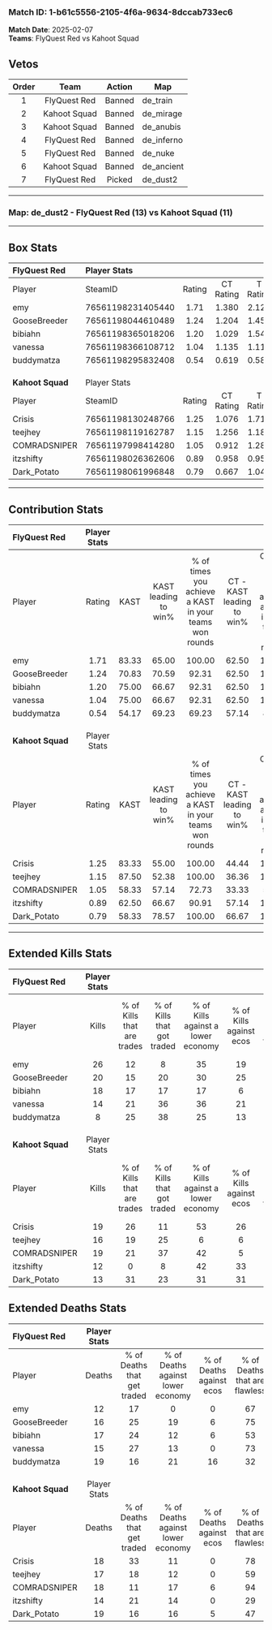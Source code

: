 ### Match ID: 1-b61c5556-2105-4f6a-9634-8dccab733ec6  
**Match Date**: 2025-02-07  
**Teams**: FlyQuest Red vs Kahoot Squad  

## Vetos  

| Order | Team | Action | Map |
| :---: | :--: | :----: | --- |
| 1 | FlyQuest Red | Banned | de_train |
| 2 | Kahoot Squad | Banned | de_mirage |
| 3 | Kahoot Squad | Banned | de_anubis |
| 4 | FlyQuest Red | Banned | de_inferno |
| 5 | FlyQuest Red | Banned | de_nuke |
| 6 | Kahoot Squad | Banned | de_ancient |
| 7 | FlyQuest Red | Picked | de_dust2 |

---  

### **Map**: de_dust2 - FlyQuest Red (13) vs Kahoot Squad (11)  
---  

## Box Stats  

| **FlyQuest Red** | Player Stats      |        |           |          |       |       |       |         |        |      |     |
| :- | :- | :-: | :-: | :-: | :-: | :-: | :-: | :-: | :-: | :-: | :-: |
| Player           | SteamID           | Rating | CT Rating | T Rating | KAST  |  ADR  | Kills | Assists | Deaths | K/D  | HS% |
| emy              | 76561198231405440 |  1.71  |   1.380   |  2.121   | 83.33 | 101.5 |  26   |   10    |   12   | 2.17 | 46  |
| GooseBreeder     | 76561198044610489 |  1.24  |   1.204   |  1.454   | 70.83 | 86.2  |  20   |    5    |   16   | 1.25 | 45  |
| bibiahn          | 76561198365018206 |  1.20  |   1.029   |  1.545   | 75.00 | 88.8  |  18   |    8    |   17   | 1.06 | 38  |
| vanessa          | 76561198366108712 |  1.04  |   1.135   |  1.117   | 75.00 | 73.8  |  14   |    5    |   15   | 0.93 | 35  |
| buddymatza       | 76561198295832408 |  0.54  |   0.619   |  0.585   | 54.17 | 57.3  |   8   |    7    |   19   | 0.42 | 25  |
|                  |                   |        |           |          |       |       |       |         |        |      |     |
|                  |                   |        |           |          |       |       |       |         |        |      |     |
|                  |                   |        |           |          |       |       |       |         |        |      |     |
| **Kahoot Squad** | Player Stats      |        |           |          |       |       |       |         |        |      |     |
| Player           | SteamID           | Rating | CT Rating | T Rating | KAST  |  ADR  | Kills | Assists | Deaths | K/D  | HS% |
| Crisis           | 76561198130248766 |  1.25  |   1.076   |  1.711   | 83.33 | 79.7  |  19   |   10    |   18   | 1.06 | 52  |
| teejhey          | 76561198119162787 |  1.15  |   1.256   |  1.186   | 87.50 | 71.7  |  16   |    6    |   17   | 0.94 | 43  |
| COMRADSNIPER     | 76561197998414280 |  1.05  |   0.912   |  1.280   | 58.33 | 83.0  |  19   |    3    |   18   | 1.06 | 36  |
| itzshifty        | 76561198026362606 |  0.89  |   0.958   |  0.952   | 62.50 | 71.5  |  12   |    5    |   14   | 0.86 | 25  |
| Dark_Potato      | 76561198061996848 |  0.79  |   0.667   |  1.043   | 58.33 | 69.2  |  13   |    8    |   19   | 0.68 | 53  |
---  

## Contribution Stats  

| **FlyQuest Red** | Player Stats |       |                      |                                                        |                           |                                                             |                          |                                                            |
| :- | :-: | :-: | :-: | :-: | :-: | :-: | :-: | :-: |
| Player           |    Rating    | KAST  | KAST leading to win% | % of times you achieve a KAST in your teams won rounds | CT - KAST leading to win% | CT - % of times you achieve a KAST in your teams won rounds | T - KAST leading to win% | T - % of times you achieve a KAST in your teams won rounds |
| emy              |     1.71     | 83.33 |        65.00         |                         100.00                         |           62.50           |                           100.00                            |          66.67           |                           100.00                           |
| GooseBreeder     |     1.24     | 70.83 |        70.59         |                         92.31                          |           62.50           |                           100.00                            |          77.78           |                           87.50                            |
| bibiahn          |     1.20     | 75.00 |        66.67         |                         92.31                          |           62.50           |                           100.00                            |          70.00           |                           87.50                            |
| vanessa          |     1.04     | 75.00 |        66.67         |                         92.31                          |           62.50           |                           100.00                            |          70.00           |                           87.50                            |
| buddymatza       |     0.54     | 54.17 |        69.23         |                         69.23                          |           57.14           |                            80.00                            |          83.33           |                           62.50                            |
|                  |              |       |                      |                                                        |                           |                                                             |                          |                                                            |
|                  |              |       |                      |                                                        |                           |                                                             |                          |                                                            |
|                  |              |       |                      |                                                        |                           |                                                             |                          |                                                            |
| **Kahoot Squad** | Player Stats |       |                      |                                                        |                           |                                                             |                          |                                                            |
| Player           |    Rating    | KAST  | KAST leading to win% | % of times you achieve a KAST in your teams won rounds | CT - KAST leading to win% | CT - % of times you achieve a KAST in your teams won rounds | T - KAST leading to win% | T - % of times you achieve a KAST in your teams won rounds |
| Crisis           |     1.25     | 83.33 |        55.00         |                         100.00                         |           44.44           |                           100.00                            |          63.64           |                           100.00                           |
| teejhey          |     1.15     | 87.50 |        52.38         |                         100.00                         |           36.36           |                           100.00                            |          70.00           |                           100.00                           |
| COMRADSNIPER     |     1.05     | 58.33 |        57.14         |                         72.73                          |           33.33           |                            50.00                            |          75.00           |                           85.71                            |
| itzshifty        |     0.89     | 62.50 |        66.67         |                         90.91                          |           57.14           |                           100.00                            |          75.00           |                           85.71                            |
| Dark_Potato      |     0.79     | 58.33 |        78.57         |                         100.00                         |           66.67           |                           100.00                            |          87.50           |                           100.00                           |
---  

## Extended Kills Stats  

| **FlyQuest Red** | Player Stats |                            |                            |                                    |                         |                              |                                 |                                       |                    |           |
| :- | :-: | :-: | :-: | :-: | :-: | :-: | :-: | :-: | :-: | :-: |
| Player           |    Kills     | % of Kills that are trades | % of Kills that got traded | % of Kills against a lower economy | % of Kills against ecos | % of Kills that are flawless | % of Kills that are close duels | % of Kills that are assisted by flash | Pistol Round Kills | AWP Kills |
| emy              |      26      |             12             |             8              |                 35                 |           19            |              77              |                4                |                   4                   |         11         |     5     |
| GooseBreeder     |      20      |             15             |             20             |                 30                 |           25            |              60              |                0                |                   0                   |         0          |     3     |
| bibiahn          |      18      |             17             |             17             |                 17                 |            6            |              67              |               11                |                   0                   |         0          |     2     |
| vanessa          |      14      |             21             |             36             |                 36                 |           21            |              43              |                0                |                  21                   |         0          |     0     |
| buddymatza       |      8       |             25             |             38             |                 25                 |           13            |              50              |               13                |                  25                   |         0          |     0     |
|                  |              |                            |                            |                                    |                         |                              |                                 |                                       |                    |           |
|                  |              |                            |                            |                                    |                         |                              |                                 |                                       |                    |           |
|                  |              |                            |                            |                                    |                         |                              |                                 |                                       |                    |           |
| **Kahoot Squad** | Player Stats |                            |                            |                                    |                         |                              |                                 |                                       |                    |           |
| Player           |    Kills     | % of Kills that are trades | % of Kills that got traded | % of Kills against a lower economy | % of Kills against ecos | % of Kills that are flawless | % of Kills that are close duels | % of Kills that are assisted by flash | Pistol Round Kills | AWP Kills |
| Crisis           |      19      |             26             |             11             |                 53                 |           26            |              63              |                5                |                   5                   |         0          |     1     |
| teejhey          |      16      |             19             |             25             |                 6                  |            6            |              69              |               13                |                   0                   |         0          |     1     |
| COMRADSNIPER     |      19      |             21             |             37             |                 42                 |            5            |              53              |               16                |                   5                   |         4          |     1     |
| itzshifty        |      12      |             0              |             8              |                 42                 |           33            |              42              |               17                |                   8                   |         0          |     0     |
| Dark_Potato      |      13      |             31             |             23             |                 31                 |           31            |              62              |                8                |                   8                   |         0          |     0     |
## Extended Deaths Stats  

| **FlyQuest Red** | Player Stats |                             |                                   |                          |                               |                            |                           |               |
| :- | :-: | :-: | :-: | :-: | :-: | :-: | :-: | :-: |
| Player           |    Deaths    | % of Deaths that get traded | % of Deaths against lower economy | % of Deaths against ecos | % of Deaths that are flawless | % of Deaths that are close | % of Deaths while blinded | Deaths to AWP |
| emy              |      12      |             17              |                 0                 |            0             |              67               |             8              |             0             |       1       |
| GooseBreeder     |      16      |             25              |                19                 |            6             |              75               |             6              |             0             |       1       |
| bibiahn          |      17      |             24              |                12                 |            6             |              53               |             12             |            12             |       1       |
| vanessa          |      15      |             27              |                13                 |            0             |              73               |             7              |             0             |       1       |
| buddymatza       |      19      |             16              |                21                 |            16            |              32               |             21             |            11             |       0       |
|                  |              |                             |                                   |                          |                               |                            |                           |               |
|                  |              |                             |                                   |                          |                               |                            |                           |               |
|                  |              |                             |                                   |                          |                               |                            |                           |               |
| **Kahoot Squad** | Player Stats |                             |                                   |                          |                               |                            |                           |               |
| Player           |    Deaths    | % of Deaths that get traded | % of Deaths against lower economy | % of Deaths against ecos | % of Deaths that are flawless | % of Deaths that are close | % of Deaths while blinded | Deaths to AWP |
| Crisis           |      18      |             33              |                11                 |            0             |              78               |             0              |             6             |       2       |
| teejhey          |      17      |             18              |                12                 |            0             |              59               |             6              |             6             |       2       |
| COMRADSNIPER     |      18      |             11              |                17                 |            6             |              94               |             6              |             6             |       5       |
| itzshifty        |      14      |             21              |                14                 |            0             |              29               |             7              |            14             |       0       |
| Dark_Potato      |      19      |             16              |                16                 |            5             |              47               |             5              |             5             |       2       |
